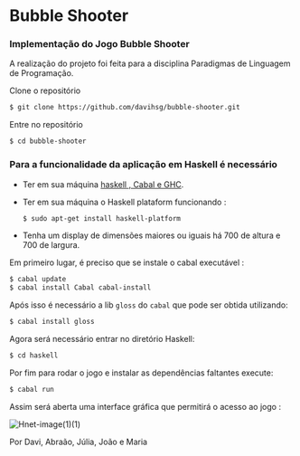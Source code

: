 # Bubble Shooter

### Implementação do Jogo Bubble Shooter

A realização do projeto foi feita para a disciplina Paradigmas de Linguagem de Programação.

Clone o repositório

```bash
$ git clone https://github.com/davihsg/bubble-shooter.git
```

Entre no repositório

```bash
$ cd bubble-shooter
```

### Para a funcionalidade da aplicação em Haskell é necessário

- Ter em sua máquina [haskell , Cabal e GHC](https://www.haskell.org/downloads/).
- Ter em sua máquina o Haskell plataform funcionando :

    ```bash
    $ sudo apt-get install haskell-platform
    ```

- Tenha um display de dimensões maiores ou iguais há 700 de altura e 700 de largura.

Em primeiro lugar, é preciso que se instale o cabal executável :

```bash
$ cabal update
$ cabal install Cabal cabal-install
```

Após isso é necessário a lib `gloss` do `cabal` que pode ser obtida utilizando:

```bash
$ cabal install gloss
```

Agora será necessário entrar no diretório Haskell:

```bash
$ cd haskell
```

Por fim para rodar o jogo e instalar as dependências faltantes execute:

```bash
$ cabal run
```

Assim será aberta uma interface gráfica que permitirá o acesso ao jogo :

![Hnet-image(1)(1)](https://user-images.githubusercontent.com/84549704/156778307-d18ee5ea-a962-4b70-994d-418ed1d7e6ef.gif)

Por Davi, Abraão, Júlia, João e Maria
